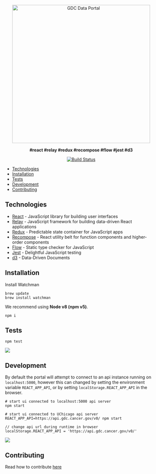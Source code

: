 <p align="center">
	<a href="https://portal.gdc.cancer.gov/">
		<img src="http://i.imgur.com/b6arSwT.png" width="456" alt="GDC Data Portal">
	</a>
</p>
<p align="center">
  <b>#react #relay #redux #recompose #flow #jest #d3</b>
</p>
<p align="center">
	<a href="https://travis-ci.org/NCI-GDC/portal-ui">
		<img src="https://travis-ci.org/NCI-GDC/portal-ui.svg?branch=next"
			 alt="Build Status">
	</a>
</p>

- [Technologies](#technologies)
- [Installation](#installation)
- [Tests](#tests)
- [Development](#development)
- [Contributing](#contributing)

## Technologies

- [React](https://facebook.github.io/react/) - JavaScript library for building user interfaces
- [Relay](https://facebook.github.io/relay/) - JavaScript framework for building data-driven React applications
- [Redux](http://redux.js.org/) - Predictable state container for JavaScript apps
- [Recompose](https://github.com/acdlite/recompose) - React utility belt for function components and higher-order components
- [Flow](https://flow.org/) - Static type checker for JavaScript
- [Jest](https://facebook.github.io/jest/) - Delightful JavaScript testing
- [d3](https://d3js.org/) - Data-Driven Documents

## Installation

Install Watchman

```
brew update
brew install watchman
```

We recommend using **Node v8 (npm v5)**.

```
npm i
```

## Tests

```
npm test
```

<img src="http://i.imgur.com/SBplvwn.png" />

## Development

By default the portal will attempt to connect to an api instance running on `localhost:5000`, however this can changed by setting the environment variable `REACT_APP_API`, or by setting `localStorage.REACT_APP_API` in the browser.

```
# start ui connected to localhost:5000 api server
npm start

# start ui connected to UChicago api server
REACT_APP_API=https://api.gdc.cancer.gov/v0/ npm start

// change api url during runtime in browser
localStorage.REACT_APP_API = 'https://api.gdc.cancer.gov/v0/'
```

<img src="http://i.imgur.com/5dQYvoW.png" />

## Contributing

Read how to contribute [here](CONTRIBUTING.md)
